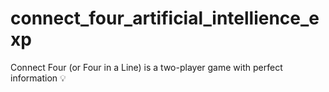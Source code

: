 # connect_four_artificial_intellience_exp
Connect Four (or Four in a Line) is a two-player game with perfect information 💡
